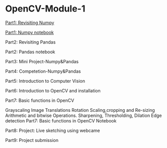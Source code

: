 # OpenCV-Module-1


[Part1: Revisiting Numpy](Part1.md)

[Part1: Numpy notebook](Part1.ipynb)

Part2: Revisiting Pandas

Part2: Pandas notebook

Part3: Mini Project-Numpy&Pandas

Part4: Competetion-Numpy&Pandas

Part5: Introduction to Computer Vision

Part6: Introduction to OpenCV and installation

Part7: Basic functions in OpenCV

Grayscaling
Image Translations
Rotation
Scaling,cropping and Re-sizing
Arithmetic and bitwise Operations.
Sharpening, Thresholding, Dilation
Edge detection
Part7: Basic functions in OpenCV Notebook

Part8: Project: Live sketching using webcame

Part9: Project submission
